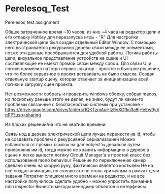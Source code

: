 # Perelesoq_Test
Perelesoq test assignment


Общее затраченное время ~10 часов, из них ~4 часа на редактор цепи и его отладку
HotKey для перезапуска игры - "R"
Для настройки электрической цепи был создан отдельный Editor Window. С помощью него выстраивается рекурсивно дерево связи между ее элементами, позже эти данные преображаются для удобной работы.
Логика работы цепи, визуальное представление устройств на сцене и UI составляющие не имеют прямой связи между собой.
Для связи UI и логики применил паттерн сервис локатор - простое и быстрое решение, что-то более серьезное в проект встраивать не было смысла.
Создал отдельную startup сцену, которая отвечает за инициализацию всей логики и загрузку сцен проекта.

Нет возможности собрать и проверить windows сборку, собрал macos, но поскольку раньше этого не делал, не знаю, будут ли какие-то проблемы связанные с безопасностью системы при установке - https://drive.google.com/drive/folders/1QKTzpiAuHIz9vXGfko3a8jHeEw9yVqPP?usp=sharing

Из плохих решений/на что не хватило времени:

Связь нод в дереве электрической цепи лучше перенести на id, чтобы не создавать проблем с рекурсивной сериализацией
Можно избавиться от прямых ссылок на gameobject'ы девайсов путем присвояния им id, тогда можно не хранить информацию о дереве в сцене и легко вынести логику Circuit Manager'a в простой класс без использования mono behaviour
Решение по переключению камер сделано очень на скорую руку, фактически является костылем
Не на всё создал анимации, но считаю это не столь критичным в рамках цели задания
Потратил слишком много времени на редактор, и не все настройки получилось сделать удобно - можно упростить применив odin inspector
Вынести методы менеджер объектов в интерфейсы
